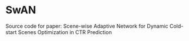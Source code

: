# SwAN
Source code for paper: Scene-wise Adaptive Network for Dynamic Cold-start Scenes Optimization in CTR Prediction
